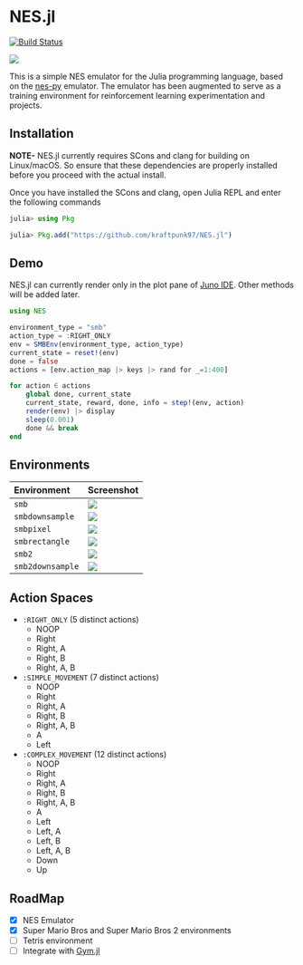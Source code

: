 ﻿# NES.jl

[![Build Status](https://travis-ci.com/kraftpunk97/NES.jl.svg?branch=master)](https://travis-ci.com/kraftpunk97/NES.jl)

![](https://media.giphy.com/media/gjCGZwYAAYoDdMOfdM/giphy.gif)

This is a simple NES emulator for the Julia programming language, based on the [nes-py](https://github.com/Kautenja/nes-py) emulator. The emulator has been augmented to serve as a training environment for reinforcement learning experimentation and projects.

## Installation

**NOTE-** NES.jl currently requires SCons and clang for building on Linux/macOS. So ensure that these dependencies are properly installed before you proceed with the actual install.

Once you have installed the SCons and clang, open Julia REPL and enter the following commands

```julia
julia> using Pkg

julia> Pkg.add("https://github.com/kraftpunk97/NES.jl")
```

## Demo

NES.jl can currently render only in the plot pane of [Juno IDE](https://junolab.org). Other methods will be added later.

```julia
using NES

environment_type = "smb"
action_type = :RIGHT_ONLY
env = SMBEnv(environment_type, action_type)
current_state = reset!(env)
done = false
actions = [env.action_map |> keys |> rand for _=1:400]

for action ∈ actions
	global done, current_state
	current_state, reward, done, info = step!(env, action)
	render(env) |> display
	sleep(0.001)
	done && break
end
```

## Environments
| Environment                     | Screenshot                               |
|:--------------------------------|:-----------------------------------------|
| `smb`             							|  ![](https://i.imgur.com/ubwQbux.png)    |
| `smbdownsample`             		|  ![](https://i.imgur.com/AC5xWrF.png)    |
| `smbpixel`             					|  ![](https://i.imgur.com/Wj2ZLEF.png)    |
| `smbrectangle`             			|  ![](https://i.imgur.com/kBQY8Rz.png)    |
| `smb2`            							|  ![](https://i.imgur.com/vQPDUN2.png)  	 |
| `smb2downsample`            		|  ![](https://i.imgur.com/7YlNDKH.png)    |

## Action Spaces

* `:RIGHT_ONLY` (5 distinct actions)
	* NOOP
	* Right
	* Right, A
	* Right, B
	* Right, A, B
* `:SIMPLE_MOVEMENT` (7 distinct actions)
	* NOOP
	* Right
	* Right, A
	* Right, B
	* Right, A, B
	* A
	* Left
* `:COMPLEX_MOVEMENT` (12 distinct actions)
	* NOOP
	* Right
	* Right, A
	* Right, B
	* Right, A, B
	* A
	* Left
	* Left, A
	* Left, B
	* Left, A, B
	* Down
	* Up

## RoadMap

* [x] NES Emulator
* [x] Super Mario Bros and Super Mario Bros 2 environments
* [ ] Tetris environment
* [ ] Integrate with [Gym.jl](https://github.com/FluxML/Gym.jl)
